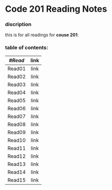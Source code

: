 # Code 201 Reading Notes
### discription
this is for all readings for **couse 201**: <br />
### table of contents: <br />

|  ***#Read*** |      link      |
|----------|:-------------:|
| Read01 |  link |
| Read02 |    link   |
| Read03 | link |
| Read04 | link |
| Read05 | link |
| Read06 | link |
| Read07 | link |
| Read08 | link |
| Read09 | link |
| Read10 | link |
| Read11 | link |
| Read12 | link |
| Read13 | link |
| Read14 | link |
| Read15 | link |
